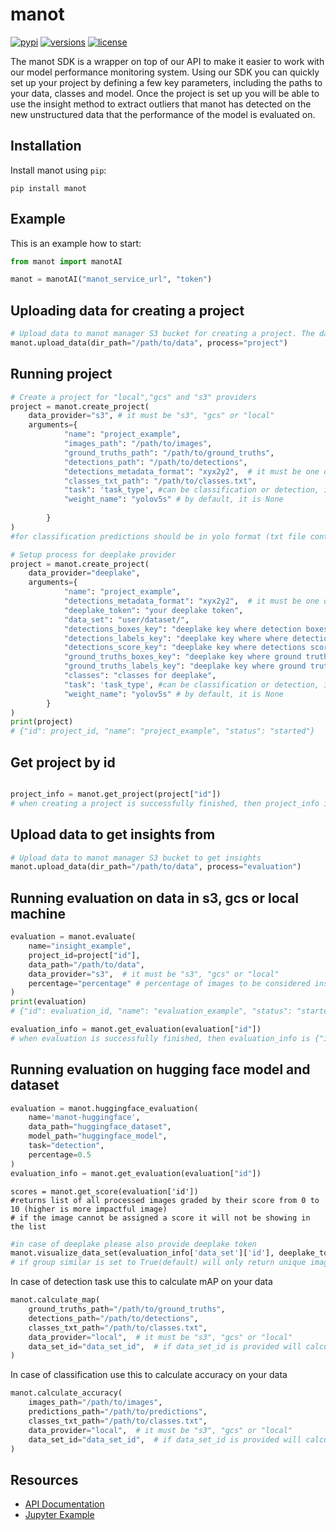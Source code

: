 manot
=============

[![pypi](https://img.shields.io/pypi/v/manot.svg)](https://pypi.org/project/manot)
[![versions](https://img.shields.io/pypi/pyversions/manot.svg)]()
[![license](https://img.shields.io/pypi/l/manot)](https://github.com/manotai/manot-client/blob/main/LICENSE)

The manot SDK is a wrapper on top of our API to make it easier to work with our model performance monitoring system.
Using our SDK you can quickly set up your project by defining a few key parameters, including the paths to your data,
classes and model. Once the project is set up you will be able to use the insight method to extract outliers that manot
has detected on the new unstructured data that the performance of the model is evaluated on.

Installation
------------

Install manot using `pip`:

    pip install manot

Example
-------

This is an example how to start:

```python
from manot import manotAI

manot = manotAI("manot_service_url", "token")
```

Uploading data for creating a project
-------

```python
# Upload data to manot manager S3 bucket for creating a project. The data should be in YOLO format
manot.upload_data(dir_path="/path/to/data", process="project")
```

Running project 
-------

```python
# Create a project for "local","gcs" and "s3" providers
project = manot.create_project(
    data_provider="s3", # it must be "s3", "gcs" or "local"
    arguments={
            "name": "project_example",
            "images_path": "/path/to/images",
            "ground_truths_path": "/path/to/ground_truths",
            "detections_path": "/path/to/detections",
            "detections_metadata_format": "xyx2y2",  # it must be one of "xyx2y2", "xywh", or "cxcywh"
            "classes_txt_path": "/path/to/classes.txt",
            "task": 'task_type', #can be classification or detection, in case of classification you don't have to provide ground_truths_path or detections_metadata_format
            "weight_name": "yolov5s" # by default, it is None
            
        }
)
#for classification predictions should be in yolo format (txt file containing probability, classname) 

# Setup process for deeplake provider
project = manot.create_project(
    data_provider="deeplake",
    arguments={
            "name": "project_example",
            "detections_metadata_format": "xyx2y2",  # it must be one of "xyx2y2", "xywh", or "cxcywh"
            "deeplake_token": "your deeplake token",
            "data_set": "user/dataset/",
            "detections_boxes_key": "deeplake key where detection boxes are stored",
            "detections_labels_key": "deeplake key where where detection labels are stored",
            "detections_score_key": "deeplake key where detections score is stored",
            "ground_truths_boxes_key": "deeplake key where ground truth boxes are stored",
            "ground_truths_labels_key": "deeplake key where ground truth labels are stored",
            "classes": "classes for deeplake",
            "task": 'task_type', #can be classification or detection, in case of classification you don't have to provide detections_metadata_format
            "weight_name": "yolov5s" # by default, it is None   
        }
)
print(project)
# {"id": project_id, "name": "project_example", "status": "started"}

```
Get project by id 
-------

```python

project_info = manot.get_project(project["id"])
# when creating a project is successfully finished, then project_info is {"id": project_id, "name": "project_example", "status": "started"}
```
Upload data to get insights from 
-------

```python
# Upload data to manot manager S3 bucket to get insights
manot.upload_data(dir_path="/path/to/data", process="evaluation")
```
Running evaluation on data in s3, gcs or local machine
-------

```python
evaluation = manot.evaluate(
    name="insight_example",
    project_id=project["id"],
    data_path="/path/to/data",
    data_provider="s3",  # it must be "s3", "gcs" or "local"
    percentage="percentage" # percentage of images to be considered insight should be larger than 0 and less or equal than 100
)
print(evaluation)
# {"id": evaluation_id, "name": "evaluation_example", "status": "started"}

evaluation_info = manot.get_evaluation(evaluation["id"])
# when evaluation is successfully finished, then evaluation_info is {"id": evaluation_id, "name": "evaluation_example", "status": "finished"}
```

Running evaluation on hugging face model and dataset 
-------

```python
evaluation = manot.huggingface_evaluation(
    name='manot-huggingface',
    data_path="huggingface_dataset",
    model_path="huggingface_model",
    task="detection",
    percentage=0.5
)
evaluation_info = manot.get_evaluation(evaluation["id"])
```

```
scores = manot.get_score(evaluation['id'])
#returns list of all processed images graded by their score from 0 to 10 (higher is more impactful image)
# if the image cannot be assigned a score it will not be showing in the list 
```

```python
#in case of deeplake please also provide deeplake token 
manot.visualize_data_set(evaluation_info['data_set']['id'], deeplake_token,group_similar=True)
# if group similar is set to True(default) will only return unique images 
```

In case of detection task use this to calculate mAP on your data
```python
manot.calculate_map(
    ground_truths_path="/path/to/ground_truths",
    detections_path="/path/to/detections",
    classes_txt_path="/path/to/classes.txt",
    data_provider="local",  # it must be "s3", "gcs" or "local"
    data_set_id="data_set_id",  # if data_set_id is provided will calculate mAP only on selected data, otherwise will calculate mAP on all the data
)
```
In case of classification use this to calculate accuracy on your data

```python
manot.calculate_accuracy(
    images_path="/path/to/images",
    predictions_path="/path/to/predictions",
    classes_txt_path="/path/to/classes.txt",
    data_provider="local",  # it must be "s3", "gcs" or "local"
    data_set_id="data_set_id",  # if data_set_id is provided will calculate mAP only on selected data, otherwise will calculate mAP on all the data
)
```

Resources
---------

- [API Documentation](https://api.dev.manot.ai/api-documentation/v1)
- [Jupyter Example](https://github.com/manotai/manot-client/blob/main/manot-client-notebook.ipynb)

[//]: # (- [pypi]&#40;https://pypi.python.org/pypi/manot&#41; )
